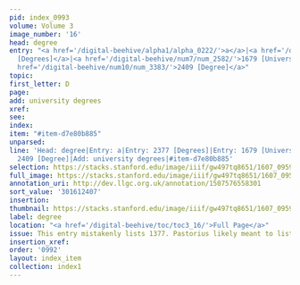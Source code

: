 ```yaml
---
pid: index_0993
volume: Volume 3
image_number: '16'
head: degree
entry: "<a href='/digital-beehive/alpha1/alpha_0222/'>a</a>|<a href='/digital-beehive/num10/num_3350/'>2377
  [Degrees]</a>|<a href='/digital-beehive/num7/num_2582/'>1679 [University-Degrees]</a>|<a
  href='/digital-beehive/num10/num_3383/'>2409 [Degree]</a>"
topic:
first_letter: D
page:
add: university degrees
xref:
see:
index:
item: "#item-d7e80b885"
unparsed:
line: 'Head: degree|Entry: a|Entry: 2377 [Degrees]|Entry: 1679 [University-Degrees]|Entry:
  2409 [Degree]|Add: university degrees|#item-d7e80b885'
selection: https://stacks.stanford.edu/image/iiif/gw497tq8651/1607_0959/365,2407,767,223/full/0/default.jpg
full_image: https://stacks.stanford.edu/image/iiif/gw497tq8651/1607_0959/full/full/0/default.jpg
annotation_uri: http://dev.llgc.org.uk/annotation/1507576558301
sort_value: '301612407'
insertion:
thumbnail: https://stacks.stanford.edu/image/iiif/gw497tq8651/1607_0959/365,2407,767,223/150,/0/default.jpg
label: degree
location: "<a href='/digital-beehive/toc/toc3_16/'>Full Page</a>"
issue: This entry mistakenly lists 1377. Pastorius likely meant to list 2377 [Degrees].
insertion_xref:
order: '0992'
layout: index_item
collection: index1
---
```

